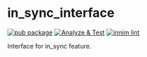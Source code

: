 # in_sync_interface

[![pub package](https://img.shields.io/pub/v/in_sync_interface)](https://pub.dartlang.org/packages/in_sync_interface)
[![Analyze & Test](https://github.com/Innim/in_sync_interface/actions/workflows/dart.yml/badge.svg?branch=main)](https://github.com/Innim/in_sync_interface/actions/workflows/dart.yml)
[![innim lint](https://img.shields.io/badge/style-innim_lint-40c4ff.svg)](https://pub.dev/packages/innim_lint)

Interface for in_sync feature.